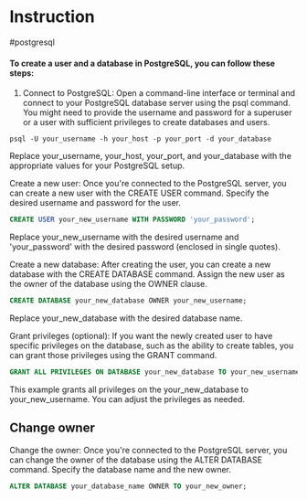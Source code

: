 # Instruction 
#postgresql
#### To create a user and a database in PostgreSQL, you can follow these steps:

1. Connect to PostgreSQL: Open a command-line interface or terminal and connect to your 
  PostgreSQL database server using the psql command. You might need to provide the username 
  and password for a superuser or a user with sufficient privileges to create databases and users.

```shell
psql -U your_username -h your_host -p your_port -d your_database
```
Replace your_username, your_host, your_port, and your_database with the 
appropriate values for your PostgreSQL setup.

Create a new user: Once you're connected to the PostgreSQL server,
you can create a new user with the CREATE USER command. Specify the desired username and 
password for the user.

```sql
CREATE USER your_new_username WITH PASSWORD 'your_password';
```
Replace your_new_username with the desired username and 'your_password'
with the desired password (enclosed in single quotes).

Create a new database: After creating the user, you can create a new database with 
the CREATE DATABASE command. Assign the new user as the owner of the database using the OWNER clause.

```sql
CREATE DATABASE your_new_database OWNER your_new_username;
```
Replace your_new_database with the desired database name.

Grant privileges (optional): If you want the newly created user to have specific 
privileges on the database, such as the ability to create tables, you can grant those 
privileges using the GRANT command.

```sql
GRANT ALL PRIVILEGES ON DATABASE your_new_database TO your_new_username;
```
This example grants all privileges on the your_new_database to your_new_username.
You can adjust the privileges as needed.
## Change owner

Change the owner: Once you're connected to the PostgreSQL server, you can change the 
owner of the database using the ALTER DATABASE command. Specify the database name and the new owner.

```sql
ALTER DATABASE your_database_name OWNER TO your_new_owner;
```
